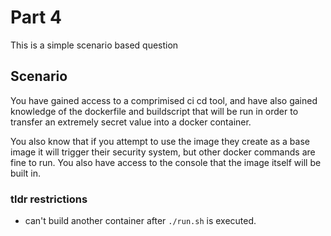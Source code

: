 # Part 4 

This is a simple scenario based question

## Scenario
You have gained access to a comprimised ci cd tool, and have also gained knowledge
of the dockerfile and buildscript that will be run in order to transfer an extremely secret
value into a docker container. 

You also know that if you attempt to use the image they create as a base image it will
trigger their security system, but other docker commands are fine to run. You also have access 
to the console that the image itself will be built in.

### tldr restrictions
* can't build another container after `./run.sh` is executed.

